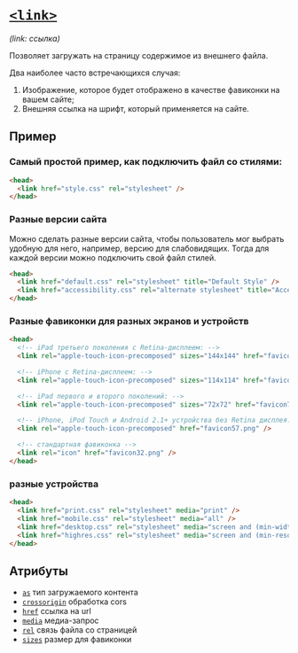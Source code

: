 # [`<link>`](../index.md)

_(link: ссылка)_

Позволяет загружать на страницу содержимое из внешнего файла.

Два наиболее часто встречающихся случая:

1. Изображение, которое будет отображено в качестве фавиконки на вашем сайте;
2. Внешняя ссылка на шрифт, который применяется на сайте.

## Пример

### Самый простой пример, как подключить файл со стилями:

```html
<head>
  <link href="style.css" rel="stylesheet" />
</head>
```

### Разные версии сайта

Можно сделать разные версии сайта, чтобы пользователь мог выбрать удобную для него, например, версию для слабовидящих. Тогда для каждой версии можно подключить свой файл стилей.

```html
<head>
  <link href="default.css" rel="stylesheet" title="Default Style" />
  <link href="accessibility.css" rel="alternate stylesheet" title="Accessibility" />
</head>
```

### Разные фавиконки для разных экранов и устройств

```html
<head>
  <!-- iPad третьего поколения с Retina-дисплеем: -->
  <link rel="apple-touch-icon-precomposed" sizes="144x144" href="favicon144.png" />

  <!-- iPhone с Retina-дисплеем: -->
  <link rel="apple-touch-icon-precomposed" sizes="114x114" href="favicon114.png" />

  <!-- iPad первого и второго поколений: -->
  <link rel="apple-touch-icon-precomposed" sizes="72x72" href="favicon72.png" />

  <!-- iPhone, iPod Touch и Android 2.1+ устройства без Retina дисплея: -->
  <link rel="apple-touch-icon-precomposed" href="favicon57.png" />

  <!-- стандартная фавиконка -->
  <link rel="icon" href="favicon32.png" />
</head>
```

### разные устройства

```html
<head>
  <link href="print.css" rel="stylesheet" media="print" />
  <link href="mobile.css" rel="stylesheet" media="all" />
  <link href="desktop.css" rel="stylesheet" media="screen and (min-width: 600px)" />
  <link href="highres.css" rel="stylesheet" media="screen and (min-resolution: 300dpi)" />
</head>
```

## Атрибуты

- [`as`](../Attrubutes/as.md) тип загружаемого контента
- [`crossorigin`](../Attrubutes/crossorigin.md) обработка cors
- [`href`](../Attrubutes/href.md) ссылка на url
- [`media`](../Attrubutes/media.md) медиа-запрос
- [`rel`](<../Attrubutes/rel (link).md>) связь файла со страницей
- [`sizes`](../Attrubutes/sizes.md) размер для фавиконки
